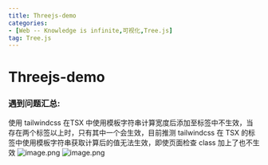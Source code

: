 ```yaml
---
title: Threejs-demo
categories: 
- [Web -- Knowledge is infinite,可视化,Tree.js]
tag: Tree.js
---
```

# Threejs-demo
### 遇到问题汇总:
使用 tailwindcss 在TSX 中使用模板字符串计算宽度后添加至标签中不生效，当存在两个标签以上时，只有其中一个会生效，目前推测 tailwindcss 在 TSX 的标签中使用模板字符串获取计算后的值无法生效，即使页面检查 class 加上了也不生效
![image.png](https://cdn.nlark.com/yuque/0/2023/png/23100954/1681833975985-da992a53-4cd7-4ed3-b4ec-8a3e91b2c413.png#averageHue=%23282b37&clientId=u615e3620-fd19-4&from=paste&height=781&id=u6e0db06c&originHeight=976&originWidth=943&originalType=binary&ratio=1.25&rotation=0&showTitle=false&size=130981&status=done&style=none&taskId=ude533152-7c7b-49c9-8637-c4311ea79de&title=&width=754.4)
![image.png](https://cdn.nlark.com/yuque/0/2023/png/23100954/1681834081464-513745ca-8b22-4b3e-a49d-4c68dd4347c1.png#averageHue=%230b0908&clientId=u615e3620-fd19-4&from=paste&height=1002&id=ue3a34eae&originHeight=1252&originWidth=2560&originalType=binary&ratio=1.25&rotation=0&showTitle=false&size=413196&status=done&style=none&taskId=u97eaab97-3a22-4348-a8eb-2c5eeccbed4&title=&width=2048)
